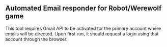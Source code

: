## Automated Email responder for Robot/Werewolf game

This tool requires Gmail API to be activated for the primary account where emails will be directed.  Upon first run, it should request a login using that account through the browser.
